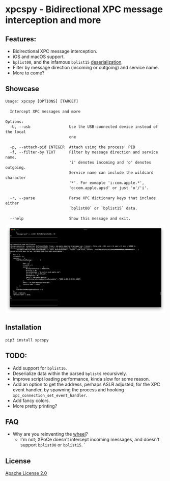 # xpcspy - Bidirectional XPC message interception and more

## Features:
* Bidirectional XPC message interception.
* iOS and macOS support.
* `bplist00`, and the infamous `bplist15` [deserialization].
* Filter by message direction (incoming or outgoing) and service name.
* More to come?


## Showcase
```
Usage: xpcspy [OPTIONS] [TARGET]

  Intercept XPC messages and more

Options:
  -U, --usb                 Use the USB-connected device instead of the local
                            one

  -p, --attach-pid INTEGER  Attach using the process' PID
  -f, --filter-by TEXT      Filter by message direction and service name.
                            'i' denotes incoming and 'o' denotes outgoing.
                            Service name can include the wildcard character
                            '*'. For exmaple 'i:com.apple.*',
                            'o:com.apple.apsd' or just 'o'/'i'.

  -r, --parse               Parse XPC dictionary keys that include either
                            `bplist00` or `bplist15` data.

  --help                    Show this message and exit.
```
![screenshot_1.png](assets/screenshot_1.png)


## Installation
`pip3 install xpcspy`


## TODO:
* Add support for `bplist16`.
* Deserialize data within the parsed `bplist`s recursively.
* Improve script loading performance, kinda slow for some reason.
* Add an option to get the address, perhaps ASLR adjusted, for the XPC event handler, by spawning the process and hooking `xpc_connection_set_event_handler`.
* Add fancy colors.
* More pretty printing?


## FAQ 
* Why are you reinventing the [wheel]?
    * I'm not; XPoCe doesn't intercept incoming messages, and doesn't support `bplist00` or `bplist15`. 
    `

## License
[Apache License 2.0](LICENSE)

[wheel]: http://newosxbook.com/tools/XPoCe2.html
[deserialization]: http://newosxbook.com/bonus/bplist.pdf
